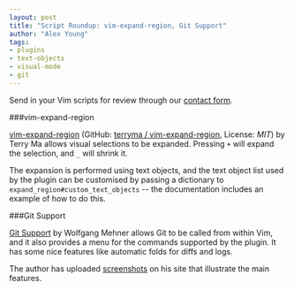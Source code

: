 ```yaml
---
layout: post
title: "Script Roundup: vim-expand-region, Git Support"
author: "Alex Young"
tags: 
- plugins
- text-objects
- visual-mode
- git
---
```


<div class="intro">
Send in your Vim scripts for review through our <a href="/contact.html">contact form</a>.
</div>

###vim-expand-region

[vim-expand-region](http://www.vim.org/scripts/script.php?script_id=4499) (GitHub: [terryma / vim-expand-region](https://github.com/terryma/vim-expand-region), License: _MIT_) by Terry Ma allows visual selections to be expanded.  Pressing `+` will expand the selection, and `_` will shrink it.

The expansion is performed using text objects, and the text object list used by the plugin can be customised by passing a dictionary to `expand_region#custom_text_objects` -- the documentation includes an example of how to do this.

###Git Support

[Git Support](http://www.vim.org/scripts/script.php?script_id=4497) by Wolfgang Mehner allows Git to be called from within Vim, and it also provides a menu for the commands supported by the plugin.  It has some nice features like automatic folds for diffs and logs.

The author has uploaded [screenshots](http://lug.fh-swf.de/vim/website_git/) on his site that illustrate the main features.
